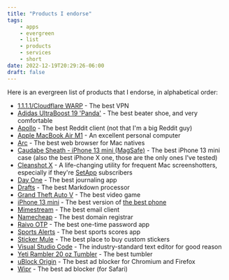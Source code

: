 ```yaml
---
title: "Products I endorse"
tags:
    - apps
    - evergreen
    - list
    - products
    - services
    - short
date: 2022-12-19T20:29:26-06:00
draft: false
---
```


Here is an evergreen list of products that I endorse, in alphabetical order:

- [1.1.1.1/Cloudflare WARP](https://1.1.1.1) - The best VPN
- [Adidas UltraBoost 19 'Panda'](https://www.goat.com/sneakers/ultraboost-19-panda-b37707) - The best beater shoe, and very comfortable
- [Apollo](https://apolloapp.io/) - The best Reddit client (not that I'm a big Reddit guy)
- [Apple MacBook Air M1](https://www.apple.com/macbook-air-m1/) - An excellent personal computer
- [Arc](https://arc.net/) - The best web browser for Mac natives
- [Caudabe Sheath - iPhone 13 mini (MagSafe)](https://caudabe.com/products/sheath-iphone-13-mini) - The best iPhone 13 mini case (also the best iPhone X one, those are the only ones I've tested)
- [Cleanshot X](https://cleanshot.com/) - A life-changing utility for frequent Mac screenshotters, especially if they're [SetApp](https://setapp.com) subscribers
- [Day One](https://dayoneapp.com/) - The best journaling app
- [Drafts](https://getdrafts.com) - The best Markdown processor
- [Grand Theft Auto V](https://www.rockstargames.com/V/) - The best video game
- [iPhone 13 mini](https://www.apple.com/shop/buy-iphone/iphone-13/5.4-inch-display-128gb-blue-unlocked) - The best version of [the best phone](https://www.apple.com/iphone/)
- [Mimestream](https://mimestream.com) - The best email client
- [Namecheap](https://namecheap.com) - The best domain registrar
- [Raivo OTP](https://raivo-otp.com) - The best one-time password app
- [Sports Alerts](https://apps.apple.com/us/app/sports-alerts/id432450349) - The best sports scores app
- [Sticker Mule](https://stickermule.com) - The best place to buy custom stickers
- [Visual Studio Code](https://code.visualstudio.com) - The industry-standard text editor for good reason
- [Yeti Rambler 20 oz Tumbler](https://www.yeti.com/drinkware/tumblers/21070060028.html) - The best tumbler
- [uBlock Origin](https://ublockorigin.com/) - The best ad blocker for Chromium and Firefox
- [Wipr]([https://wipr.io](https://wipr.io/)) - The best ad blocker (for Safari)
